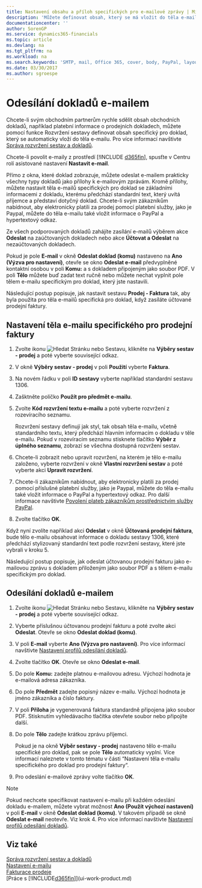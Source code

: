 ```yaml
---
title: Nastavení obsahu a příloh specifických pro e-mailové zprávy | Microsoft Docs
description: 'Můžete definovat obsah, který se má vložit do těla e-mailové zprávy, například odkaz na PayPal. K e-mailovým zprávám můžete také připojit doklady.'
documentationcenter: ''
author: SorenGP
ms.service: dynamics365-financials
ms.topic: article
ms.devlang: na
ms.tgt_pltfrm: na
ms.workload: na
ms.search.keywords: 'SMTP, mail, Office 365, cover, body, PayPal, layout'
ms.date: 03/30/2017
ms.author: sgroespe
---
```

# <a name="send-documents-by-email"></a>Odesílání dokladů e-mailem
Chcete-li svým obchodním partnerům rychle sdělit obsah obchodních dokladů, například platební informace o prodejních dokladech, můžete pomocí funkce Rozvržení sestavy definovat obsah specifický pro doklad, který se automaticky vloží do těla e-mailu. Pro více informací navštivte [Správa rozvržení sestav a dokladů](ui-manage-report-layouts.md).

Chcete-li povolit e-maily z prostředí [!INCLUDE [d365fin](includes/d365fin_md.md)], spusťte v Centru rolí asistované nastavení **Nastavit e-mail**.

Přímo z okna, které doklad zobrazuje, můžete odeslat e-mailem prakticky všechny typy dokladů jako přílohy k e-mailovým zprávám. Kromě přílohy, můžete nastavit těla e-mailů specifických pro doklad se základními informacemi z dokladu, kterému předchází standardní text, který uvítá příjemce a představí dotyčný doklad. Chcete-li svým zákazníkům nabídnout, aby elektronicky platili za prodej pomocí platební služby, jako je Paypal, můžete do těla e-mailu také vložit informace o PayPal a hypertextový odkaz.

Ze všech podporovaných dokladů zahájíte zasílání e-mailů výběrem akce **Odeslat** na zaúčtovaných dokladech nebo akce **Účtovat a Odeslat** na nezaúčtovaných dokladech.

Pokud je pole **E-mail** v okně **Odeslat doklad (komu)** nastaveno na **Ano (Výzva pro nastavení)**, otevře se okno **Odeslat e-mail** předvyplněné kontaktní osobou v poli **Komu:** a s dokladem připojeným jako soubor PDF. V poli **Tělo** můžete buď zadat text ručně nebo můžete nechat vyplnit pole tělem e-mailu specifickým pro doklad, který jste nastavili.

Následující postup popisuje, jak nastavit sestavu **Prodej - Faktura** tak, aby byla použita pro těla e-mailů specifická pro doklad, když zasíláte účtované prodejní faktury.

## <a name="to-set-up-a-document-specific-email-body-for-sales-invoices"></a>Nastavení těla e-mailu specifického pro prodejní faktury
1. Zvolte ikonu ![Hledat Stránku nebo Sestavu](media/ui-search/search_small.png "ikona Hledat stránku nebo sestavu"), klikněte na **Výběry sestav - prodej** a poté vyberte související odkaz.
2. V okně **Výběry sestav - prodej** v poli **Použití** vyberte **Faktura**.
3. Na novém řádku v poli **ID sestavy** vyberte například standardní sestavu 1306.
4. Zašktněte políčko **Použít pro předmět e-mailu**.
5. Zvolte **Kód rozvržení textu e-mailu** a poté vyberte rozvržení z rozevíracího seznamu.

    Rozvržení sestavy definují jak styl, tak obsah těla e-mailu, včetně standardního textu, který předchází hlavním informacím o dokladu v těle e-mailu. Pokud v rozevíracím seznamu stisknete tlačítko **Výběr z úplného seznamu**, zobrazí se všechna dostupná rozvržení sestav.
6. Chcete-li zobrazit nebo upravit rozvržení, na kterém je tělo e-mailu založeno, vyberte rozvržení v okně **Vlastní rozvržení sestav** a poté vyberte akci **Upravit rozvržení**.
7. Chcete-li zákazníkům nabídnout, aby elektronicky platili za prodej pomocí příslušné platební služby, jako je Paypal, můžete do těla e-mailu také vložit informace o PayPal a hypertextový odkaz. Pro další informace navštivte [Povolení plateb zákazníkům prostřednictvím služby PayPal](sales-how-enable-payment-service-extensions.md).
8. Zvolte tlačítko **OK**.

Když nyní zvolíte například akci **Odeslat** v okně **Účtovaná prodejní faktura**, bude tělo e-mailu obsahovat informace o dokladu sestavy 1306, které předchází stylizovaný standardní text podle rozvržení sestavy, které jste vybrali v kroku 5.

Následující postup popisuje, jak odeslat účtovanou prodejní fakturu jako e-mailovou zprávu s dokladem přiloženým jako soubor PDF a s tělem e-mailu specifickým pro doklad.

## <a name="to-send-documents-by-email"></a>Odesílání dokladů e-mailem
1. Zvolte ikonu ![Hledat Stránku nebo Sestavu](media/ui-search/search_small.png "ikona Hledat stránku nebo sestavu"), klikněte na **Výběry sestav - prodej** a poté vyberte související odkaz.
2. Vyberte příslušnou účtovanou prodejní fakturu a poté zvolte akci **Odeslat**. Otevře se okno **Odeslat doklad (komu)**.
3. V poli **E-mail** vyberte **Ano (Výzva pro nastavení)**. Pro více informací navštivte [Nastavení profilů odesílání dokladů](sales-how-setup-document-send-profiles.md).
4. Zvolte tlačítko **OK**. Otevře se okno **Odeslat e-mail**.
5. Do pole **Komu:** zadejte platnou e-mailovou adresu. Výchozí hodnota je e-mailová adresa zákazníka.
6. Do pole **Předmět** zadejte popisný název e-mailu. Výchozí hodnota je jméno zákazníka a číslo faktury.
7. V poli **Příloha** je vygenerovaná faktura standardně připojena jako soubor PDF. Stisknutím vyhledávacího tlačítka otevřete soubor nebo připojíte další.
8. Do pole **Tělo** zadejte krátkou zprávu příjemci.

    Pokud je na okně **Výběr sestavy - prodej** nastaveno tělo e-mailu specifické pro doklad, pak se pole **Tělo** automaticky vyplní. Více informací naleznete v tomto tématu v části “Nastavení těla e-mailu specifického pro doklad pro prodejní faktury“.
9. Pro odeslání e-mailové zprávy volte tlačítko **OK**.

> [!NOTE]  
>   Pokud nechcete specifikovat nastavení e-mailu při každém odeslání dokladu e-mailem, můžete vybrat možnost **Ano (Použít výchozí nastavení)** v poli **E-mail** v okně **Odeslat doklad (komu)**. V takovém případě se okně **Odeslat e-mail** neotevře. Viz krok 4. Pro více informací navštivte [Nastavení profilů odesílání dokladů](sales-how-setup-document-send-profiles.md).

## <a name="see-also"></a>Viz také
[Správa rozvržení sestav a dokladů](ui-manage-report-layouts.md)  
[Nastavení e-mailu](madeira-how-setup-email.md)  
[Fakturace prodeje](sales-how-invoice-sales.md)  
[Práce s [!INCLUDE[d365fin](includes/d365fin_md.md)]](ui-work-product.md)
